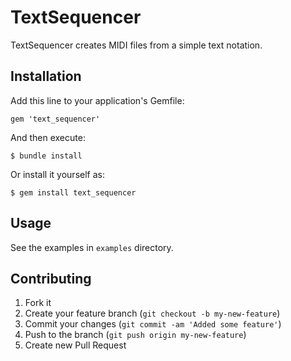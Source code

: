 # TextSequencer

TextSequencer creates MIDI files from a simple text notation.

## Installation

Add this line to your application's Gemfile:

    gem 'text_sequencer'

And then execute:

    $ bundle install

Or install it yourself as:

    $ gem install text_sequencer

## Usage

See the examples in `examples` directory.

## Contributing

1. Fork it
2. Create your feature branch (`git checkout -b my-new-feature`)
3. Commit your changes (`git commit -am 'Added some feature'`)
4. Push to the branch (`git push origin my-new-feature`)
5. Create new Pull Request
